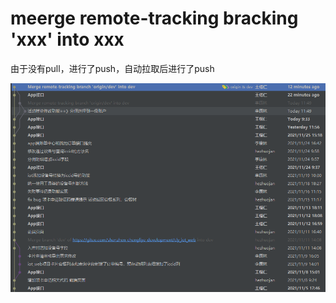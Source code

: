 # meerge remote-tracking bracking 'xxx' into xxx

由于没有pull，进行了push，自动拉取后进行了push

![IDEA中git->Show History](img/meerge%20remote-tracking%20bracking%20'xxx'%20into%20xxx-001.png)